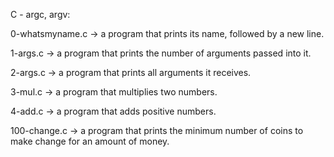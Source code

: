 C - argc, argv:

0-whatsmyname.c -> a program that prints its name, followed by a new line.

1-args.c -> a program that prints the number of arguments passed into it.

2-args.c -> a program that prints all arguments it receives.

3-mul.c ->  a program that multiplies two numbers.

4-add.c -> a program that adds positive numbers.

100-change.c -> a program that prints the minimum number of coins to make change for an amount of money.
